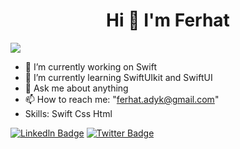 <h1 align="center">Hi 👋 I'm Ferhat</h1>

![](https://komarev.com/ghpvc/?username=ferhatadyk&style=flat-square)

- 🔭 I’m currently working on Swift
- 🌱 I’m currently learning SwiftUIkit and SwiftUI
- 💬 Ask me about anything
- 📫 How to reach me: "[ferhat.adyk@gmail.com](https://ferhatadyk@gmail.com)"
- Skills: Swift Css Html

[![Linkedln Badge](https://img.shields.io/badge/-Linkedln-blue?style=flat-square&labelColor=blue&logo=Linkedln&logoColor=white&link=link)](https://www.linkedin.com/in/rabiaugurlu/)
[![Twitter Badge](https://img.shields.io/badge/-Twitter-blue?style=flat-square&labelColor=blue&logo=Twitter&logoColor=white&link=link)](https://twitter.com/rabia_ugurlu) 

<p>&nbsp;<img align="center" src="https://github-readme-stats.vercel.app/api?username=ferhatadyk&show_icons=true&theme=dark&hide_border=true&locale=en" alt="" /></p>  
